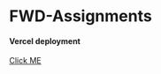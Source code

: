 # FWD-Assignments
#### Vercel deployment 
[Click ME](https://centralized-cryptocurrency-exchange-3zim-pmwmzjncl.vercel.app/)
